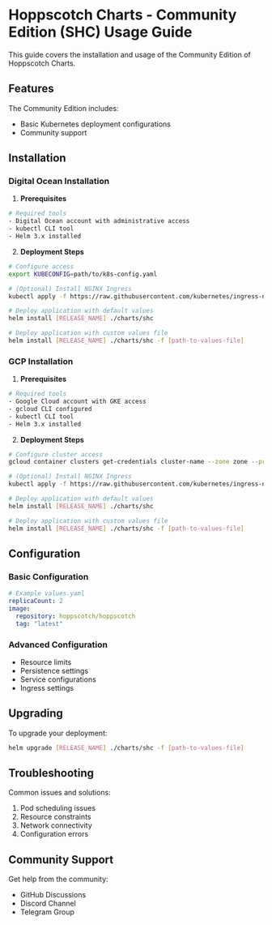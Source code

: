# Hoppscotch Charts - Community Edition (SHC) Usage Guide

This guide covers the installation and usage of the Community Edition of Hoppscotch Charts.

## Features

The Community Edition includes:
- Basic Kubernetes deployment configurations
- Community support

## Installation

### Digital Ocean Installation

1. **Prerequisites**
```bash
# Required tools
- Digital Ocean account with administrative access
- kubectl CLI tool
- Helm 3.x installed
```

2. **Deployment Steps**
```bash
# Configure access
export KUBECONFIG=path/to/k8s-config.yaml

# (Optional) Install NGINX Ingress
kubectl apply -f https://raw.githubusercontent.com/kubernetes/ingress-nginx/controller-v1.8.2/deploy/static/provider/do/deploy.yaml

# Deploy application with default values
helm install [RELEASE_NAME] ./charts/shc

# Deploy application with custom values file
helm install [RELEASE_NAME] ./charts/shc -f [path-to-values-file]
```

### GCP Installation

1. **Prerequisites**
```bash
# Required tools
- Google Cloud account with GKE access
- gcloud CLI configured
- kubectl CLI tool
- Helm 3.x installed
```

2. **Deployment Steps**
```bash
# Configure cluster access
gcloud container clusters get-credentials cluster-name --zone zone --project project-id

# (Optional) Install NGINX Ingress
kubectl apply -f https://raw.githubusercontent.com/kubernetes/ingress-nginx/controller-v1.8.2/deploy/static/provider/cloud/deploy.yaml

# Deploy application with default values
helm install [RELEASE_NAME] ./charts/shc

# Deploy application with custom values file
helm install [RELEASE_NAME] ./charts/shc -f [path-to-values-file]
```

## Configuration

### Basic Configuration
```yaml
# Example values.yaml
replicaCount: 2
image:
  repository: hoppscotch/hoppscotch
  tag: "latest"
```

### Advanced Configuration
- Resource limits
- Persistence settings
- Service configurations
- Ingress settings

## Upgrading

To upgrade your deployment:
```bash
helm upgrade [RELEASE_NAME] ./charts/shc -f [path-to-values-file]
```

## Troubleshooting

Common issues and solutions:
1. Pod scheduling issues
2. Resource constraints
3. Network connectivity
4. Configuration errors

## Community Support

Get help from the community:
- GitHub Discussions
- Discord Channel
- Telegram Group